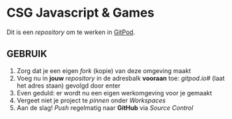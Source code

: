 # CSG Javascript & Games
Dit is een *repository* om te werken in [GitPod](https://gitpod.io).

## GEBRUIK

1. Zorg dat je een eigen *fork* (kopie) van deze omgeving maakt
1. Voeg nu in **jouw** *repository* in de adresbalk **vooraan** toe: *gitpod.io#* (laat het adres staan) gevolgd door enter
1. Even geduld: er wordt nu een eigen werkomgeving voor je gemaakt
1. Vergeet niet je project te *pinnen* onder *Workspaces*
1. Aan de slag! *Push* regelmatig naar **GitHub** via *Source Control*
